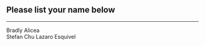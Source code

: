 ## Please list your name below
--------------------------------------------------------------------------------------------------------------------------------------
Bradly Alicea  
Stefan Chu
Lazaro Esquivel
